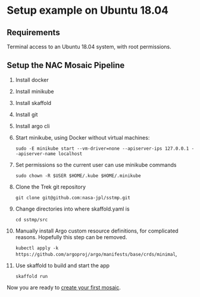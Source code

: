 # Setup example on Ubuntu 18.04

## Requirements
Terminal access to an Ubuntu 18.04 system, with root permissions.

## Setup the NAC Mosaic Pipeline
1. Install docker
1. Install minikube
1. Install skaffold
1. Install git
1. Install argo cli
1. Start minikube, using Docker without virtual machines:

    `sudo -E minikube start --vm-driver=none --apiserver-ips 127.0.0.1 --apiserver-name localhost`
    
1. Set permissions so the current user can use minikube commands

    `sudo chown -R $USER $HOME/.kube $HOME/.minikube`
    
1. Clone the Trek git repository

    `git clone git@github.com:nasa-jpl/sstmp.git`
1. Change directories into where skaffold.yaml is

    `cd sstmp/src`
    
1. Manually install Argo custom resource definitions, for complicated reasons. Hopefully this step can be removed.

    `kubectl apply -k https://github.com/argoproj/argo/manifests/base/crds/minimal`, 

1. Use skaffold to build and start the app

    `skaffold run`

Now you are ready to [create your first mosaic](README_SSTMP.md#creating_a_mosaic).